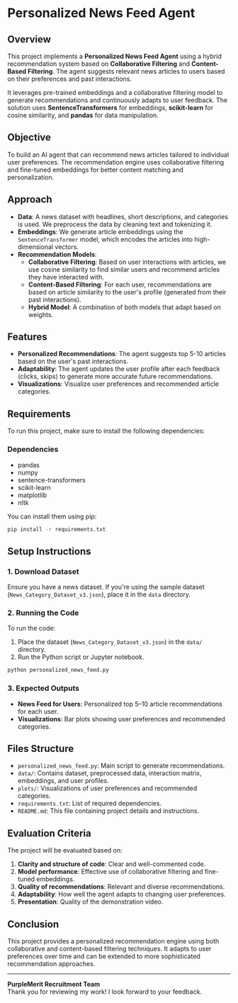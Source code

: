 
# Personalized News Feed Agent

## Overview
This project implements a **Personalized News Feed Agent** using a hybrid recommendation system based on **Collaborative Filtering** and **Content-Based Filtering**. The agent suggests relevant news articles to users based on their preferences and past interactions. 

It leverages pre-trained embeddings and a collaborative filtering model to generate recommendations and continuously adapts to user feedback. The solution uses **SentenceTransformers** for embeddings, **scikit-learn** for cosine similarity, and **pandas** for data manipulation.

## Objective
To build an AI agent that can recommend news articles tailored to individual user preferences. The recommendation engine uses collaborative filtering and fine-tuned embeddings for better content matching and personalization.

## Approach
- **Data**: A news dataset with headlines, short descriptions, and categories is used. We preprocess the data by cleaning text and tokenizing it.
- **Embeddings**: We generate article embeddings using the `SentenceTransformer` model, which encodes the articles into high-dimensional vectors.
- **Recommendation Models**:
  - **Collaborative Filtering**: Based on user interactions with articles, we use cosine similarity to find similar users and recommend articles they have interacted with.
  - **Content-Based Filtering**: For each user, recommendations are based on article similarity to the user's profile (generated from their past interactions).
  - **Hybrid Model**: A combination of both models that adapt based on weights.

## Features
- **Personalized Recommendations**: The agent suggests top 5-10 articles based on the user's past interactions.
- **Adaptability**: The agent updates the user profile after each feedback (clicks, skips) to generate more accurate future recommendations.
- **Visualizations**: Visualize user preferences and recommended article categories.
  
## Requirements
To run this project, make sure to install the following dependencies:

### Dependencies
- pandas
- numpy
- sentence-transformers
- scikit-learn
- matplotlib
- nltk

You can install them using pip:

```bash
pip install -r requirements.txt
```

## Setup Instructions

### 1. **Download Dataset**
Ensure you have a news dataset. If you're using the sample dataset (`News_Category_Dataset_v3.json`), place it in the `data` directory.

### 2. **Running the Code**
To run the code:
1. Place the dataset (`News_Category_Dataset_v3.json`) in the `data/` directory.
2. Run the Python script or Jupyter notebook.

```bash
python personalized_news_feed.py
```

### 3. **Expected Outputs**
- **News Feed for Users**: Personalized top 5–10 article recommendations for each user.
- **Visualizations**: Bar plots showing user preferences and recommended categories.

## Files Structure
- `personalized_news_feed.py`: Main script to generate recommendations.
- `data/`: Contains dataset, preprocessed data, interaction matrix, embeddings, and user profiles.
- `plots/`: Visualizations of user preferences and recommended categories.
- `requirements.txt`: List of required dependencies.
- `README.md`: This file containing project details and instructions.

## Evaluation Criteria
The project will be evaluated based on:
1. **Clarity and structure of code**: Clear and well-commented code.
2. **Model performance**: Effective use of collaborative filtering and fine-tuned embeddings.
3. **Quality of recommendations**: Relevant and diverse recommendations.
4. **Adaptability**: How well the agent adapts to changing user preferences.
5. **Presentation**: Quality of the demonstration video.

## Conclusion
This project provides a personalized recommendation engine using both collaborative and content-based filtering techniques. It adapts to user preferences over time and can be extended to more sophisticated recommendation approaches.

---

**PurpleMerit Recruitment Team**  
Thank you for reviewing my work! I look forward to your feedback.
